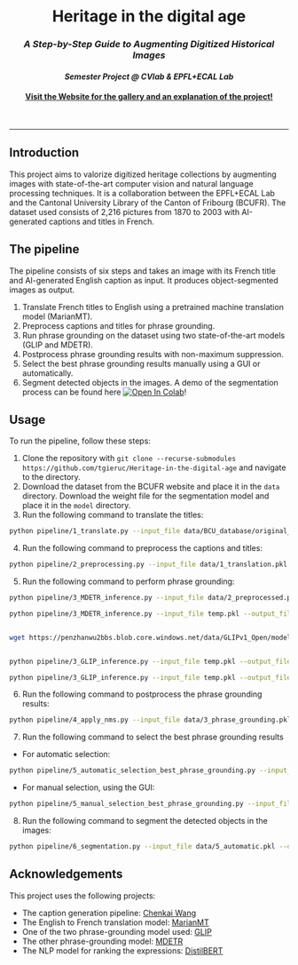 <h1 align="center">Heritage in the digital age</h1>
<h3 align="center"><em>A Step-by-Step Guide to Augmenting Digitized Historical Images </em></h3>
<h4 align="center"><i>Semester Project @ CVlab &amp; EPFL+ECAL Lab </i></h4>
<h4 align="center"><a href="https://tgieruc.github.io/Heritage-in-the-digital-age/">Visit the Website for the gallery and an explanation of the project!</a></h4>

<br>

---
## Introduction

This project aims to valorize digitized heritage collections by augmenting images with state-of-the-art computer vision and natural language processing techniques. It is a collaboration between the EPFL+ECAL Lab and the Cantonal University Library of the Canton of Fribourg (BCUFR). The dataset used consists of 2,216 pictures from 1870 to 2003 with AI-generated captions and titles in French.

## The pipeline

The pipeline consists of six steps and takes an image with its French title and AI-generated English caption as input. It produces object-segmented images as output.

1. Translate French titles to English using a pretrained machine translation model (MarianMT).
2. Preprocess captions and titles for phrase grounding.
3. Run phrase grounding on the dataset using two state-of-the-art models (GLIP and MDETR).
4. Postprocess phrase grounding results with non-maximum suppression.
5. Select the best phrase grounding results manually using a GUI or automatically.
6. Segment detected objects in the images. A demo of the segmentation process can be found here [![Open In Colab](https://colab.research.google.com/assets/colab-badge.svg)](https://colab.research.google.com/github/tgieruc/Heritage-in-the-digital-age/blob/main/pipeline/notebooks/segmentation_demo.ipynb)!



## Usage

To run the pipeline, follow these steps:

1. Clone the repository with ```git clone --recurse-submodules https://github.com/tgieruc/Heritage-in-the-digital-age``` and navigate to the directory.
2. Download the dataset from the BCUFR website and place it in the `data` directory. Download the weight file for the segmentation model and place it in the `model` directory.
3. Run the following command to translate the titles:
```bash
python pipeline/1_translate.py --input_file data/BCU_database/original_data.pkl --column title --output_file data/1_translation.pkl --device cuda
```
4. Run the following command to preprocess the captions and titles:
```bash
python pipeline/2_preprocessing.py --input_file data/1_translation.pkl --id_column bcu_id --image_directory data/BCU_database/03_resized --output_file data/2_preprocessing.pkl --quality 324w --columns_to_preprocess caption title_en
```
5. Run the following command to perform phrase grounding:
```bash
python pipeline/3_MDETR_inference.py --input_file data/2_preprocessed.pkl --output_file temp.pkl --expression_column caption_preprocessed --inference_column MDETR_caption --image_directory data/BCU_database/03_resized 

python pipeline/3_MDETR_inference.py --input_file temp.pkl --output_file temp.pkl --expression_column title_en_preprocessed --inference_column MDETR_title --image_directory data/BCU_database/03_resized 


wget https://penzhanwu2bbs.blob.core.windows.net/data/GLIPv1_Open/models/glip_large_model.pth -O model/glip_large_model.pth


python pipeline/3_GLIP_inference.py --input_file temp.pkl --output_file temp.pkl --expression_column caption_preprocessed --inference_column GLIP_caption --image_directory data/BCU_database/03_resized --config_file pipeline/src/GLIP/configs/pretrain/glip_Swin_L.yaml --weights_file model/glip_large_model.pth 

python pipeline/3_GLIP_inference.py --input_file temp.pkl --output_file data/3_phrase_grounding.pkl --expression_column title_en_preprocessed --inference_column GLIP_title --image_directory data/BCU_database/03_resized --config_file pipeline/src/GLIP/configs/pretrain/glip_Swin_L.yaml --weights_file model/glip_large_model.pth 
```

6. Run the following command to postprocess the phrase grounding results:
```bash
python pipeline/4_apply_nms.py --input_file data/3_phrase_grounding.pkl --output_file data/4_postprocess.py --columns_to_process GLIP_caption GLIP_title MDETR_caption MDETR_title
```


7. Run the following command to select the best phrase grounding results
* For automatic selection:
```bash
python pipeline/5_automatic_selection_best_phrase_grounding.py --input_file data/4_postprocess.py --output_file data/5_automatic.pkl --selection_column automatic_selection
```
* For manual selection, using the GUI:
```bash
python pipeline/5_manual_selection_best_phrase_grounding.py --input_file data/4_postprocess.py --output_file data/5_manual.pkl --selection_column manually_selected --image_directory data/BCU_database/03_resized 
```

8. Run the following command to segment the detected objects in the images:
```bash
python pipeline/6_segmentation.py --input_file data/5_automatic.pkl --output_dir data/6_segmentation --image_dir data/BCU_database/03_resized --selection_column automatic_selection --save_fig --save_segmentation_pickle --model_path model/model_segmentation.pth --save_colored_text_array --save_colored_text_html --device cuda
```

## Acknowledgements

This project uses the following projects:
* The caption generation pipeline: [Chenkai Wang](https://github.com/cnWangChenkai)
* The English to French translation model: [MarianMT](https://huggingface.co/Helsinki-NLP/opus-mt-fr-en)
* One of the two phrase-grounding model used: [GLIP](https://github.com/microsoft/GLIP)
* The other phrase-grounding model: [MDETR](https://github.com/ashkamath/mdetr)
* The NLP model for ranking the expressions: [DistilBERT](https://arxiv.org/abs/1910.01108)

